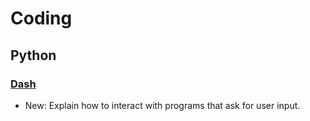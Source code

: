 # Coding

## Python

### [Dash](python_sh.md)

* New: Explain how to interact with programs that ask for user input.